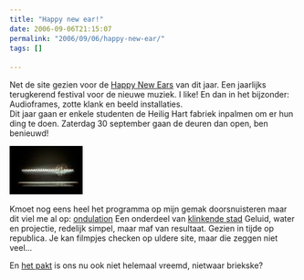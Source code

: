 ```yaml
---
title: "Happy new ear!"
date: 2006-09-06T21:15:07
permalink: "2006/09/06/happy-new-ear/"
tags: []

---
```

Net de site gezien voor de [Happy New Ears](http://www.happynewears.be/ "http://www.happynewears.be") van dit jaar. Een jaarlijks terugkerend festival voor de nieuwe muziek. I like! En dan in het bijzonder: Audioframes, zotte klank en beeld installaties.  
Dit jaar gaan er enkele studenten de Heilig Hart fabriek inpalmen om er hun ding te doen. Zaterdag 30 september gaan de deuren dan open, ben benieuwd!

[![ondulation](/images/blog/2006/09/spine1.thumbnail.jpg)](/images/blog/2006/09/spine1.jpg "ondulation")

Kmoet nog eens heel het programma op mijn gemak doorsnuisteren maar dit viel me al op: [ondulation](http://www.ondulation.net/ "http://www.ondulation.net/") Een onderdeel van [klinkende stad](http://www.happynewears.be/klinkende-stad.php "http://www.happynewears.be/klinkende-stad.php") Geluid, water en projectie, redelijk simpel, maar maf van resultaat. Gezien in tijde op republica. Je kan filmpjes checken op uldere site, maar die zeggen niet veel…

En [het pakt](http://www.hetpakt.be/ "http://www.hetpakt.be/") is ons nu ook niet helemaal vreemd, nietwaar briekske?

